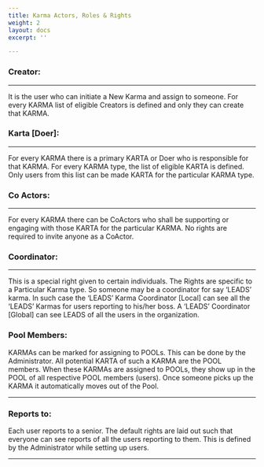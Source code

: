 ```yaml
---
title: Karma Actors, Roles & Rights
weight: 2
layout: docs
excerpt: ''

---
```

### Creator:

<hr>

It is the user who can initiate a New Karma and assign to someone. For every KARMA list of eligible Creators is defined and only they can create that KARMA.

### Karta \[Doer\]:

<hr>

For every KARMA there is a primary KARTA or Doer who is responsible for that KARMA. For every KARMA type, the list of eligible KARTA is defined. Only users from this list can be made KARTA for the particular KARMA type.

### Co Actors:

<hr>

For every KARMA there can be CoActors who shall be supporting or engaging with those KARTA for the particular KARMA. No rights are required to invite anyone as a CoActor.

### Coordinator:

<hr>

This is a special right given to certain individuals. The Rights are specific to a Particular Karma type. So someone may be a coordinator for say ‘LEADS’ karma. In such case the ‘LEADS’ Karma Coordinator \[Local\] can see all the ‘LEADS’ Karmas for users reporting to his/her boss. A ‘LEADS’ Coordinator \[Global\] can see LEADS of all the users in the organization. 

### Pool Members:

KARMAs can be marked for assigning to POOLs. This can be done by the Administrator. All potential KARTA of such a KARMA are the POOL members. When these KARMAs are assigned to POOLs, they show up in the POOL of all respective POOL members (users). Once someone picks up the KARMA it automatically moves out of the Pool.

<hr>

### Reports to:

Each user reports to a senior. The default rights are laid out such that everyone can see reports of all the users reporting to them. This is defined by the Administrator while setting up users.

<hr>